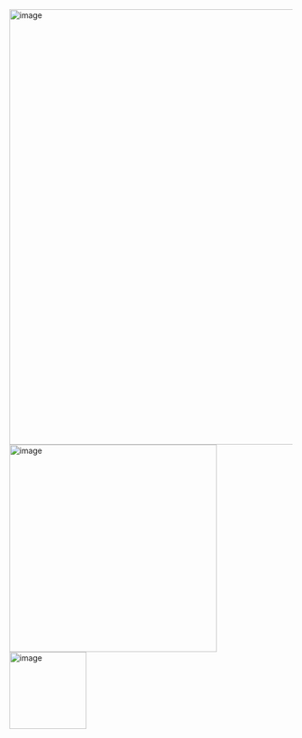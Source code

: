 <img width="775" alt="image" src="https://github.com/KommalaNagasai/100-days-of-RTL-README.md/assets/143258557/ade5fc46-7c93-4bd9-97a2-5d6402867ebd">

<img width="369" alt="image" src="https://github.com/KommalaNagasai/100-days-of-RTL-README.md/assets/143258557/2c0a7ef9-d96d-49b3-b074-acbfaa73372c">
<img width="137" alt="image" src="https://github.com/KommalaNagasai/100-days-of-RTL-README.md/assets/143258557/3fd8c5b6-37b7-40cf-932e-51177266f1f3">
